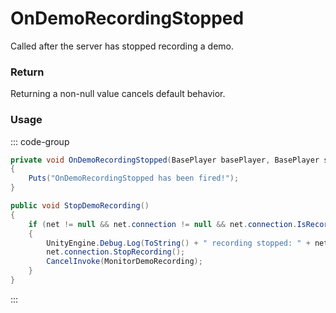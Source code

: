 # OnDemoRecordingStopped
<Badge type="info" text="Player"/><Badge type="danger" text="Carbon Compatible"/><Badge type="warning" text="Oxide Compatible"/>
Called after the server has stopped recording a demo.

### Return
Returning a non-null value cancels default behavior.

### Usage
::: code-group
```csharp [Example]
private void OnDemoRecordingStopped(BasePlayer basePlayer, BasePlayer self1)
{
	Puts("OnDemoRecordingStopped has been fired!");
}
```
```csharp [Source — Assembly-CSharp @ BasePlayer]
public void StopDemoRecording()
{
	if (net != null && net.connection != null && net.connection.IsRecording)
	{
		UnityEngine.Debug.Log(ToString() + " recording stopped: " + net.connection.RecordFilename);
		net.connection.StopRecording();
		CancelInvoke(MonitorDemoRecording);
	}
}

```
:::
